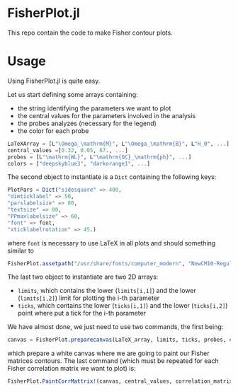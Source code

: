# FisherPlot.jl

This repo contain the code to make Fisher contour plots.

# Usage

Using FisherPlot.jl is quite easy.

Let us start defining some arrays containing:
- the string identifying the parameters we want to plot
- the central values for the parameters involved in the analysis
- the probes analyzes (necessary for the legend)
- the color for each probe

```julia
LaTeXArray = [L"\Omega_\mathrm{M}", L"\Omega_\mathrm{B}", L"H_0", ...]
central_values =[0.32, 0.05, 67., ...]
probes = [L"\mathrm{WL}", L"\mathrm{GC}_\mathrm{ph}", ...]
colors = ["deepskyblue3", "darkorange1", ...]
```

The second object to instantiate is a `Dict` containing the following keys:

```julia
PlotPars = Dict("sidesquare" => 400,
"dimticklabel" => 50,
"parslabelsize" => 80,
"textsize" => 80,
"PPmaxlabelsize" => 60,
"font" => font,
"xticklabelrotation" => 45.)
```

where `font` is necessary to use LaTeX in all plots and should something similar to
```julia
FisherPlot.assetpath("/usr/share/fonts/computer_modern", "NewCM10-Regular.otf")
```

The last two object to instantiate are two 2D arrays:
- `limits`, which contains the lower (`limits[i,1]`) and the lower (`limits[i,2]`) limit for plotting the i-th parameter
- `ticks`, which contains the lower (`ticks[i,1]`) and the lower (`ticks[i,2]`) point where put a tick for the i-th parameter

We have almost done, we just need to use two commands, the first being:
```julia
canvas = FisherPlot.preparecanvas(LaTeX_array, limits, ticks, probes, colors, PlotPars::Dict)
```
which prepare a white canvas where we are going to paint our Fisher matrices contours. The last command (which must be repeated for each Fisher correlation matrix we want to plot) is:
```julia
FisherPlot.PaintCorrMattrix!(canvas, central_values, correlation_matrix, "deepskyblue3")
```
